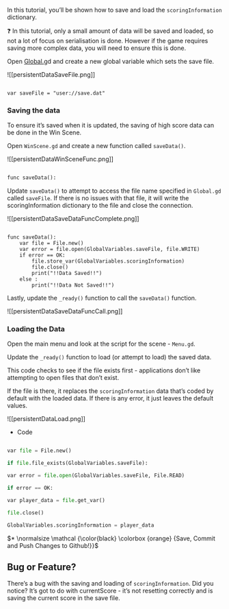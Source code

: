 In this tutorial, you’ll be shown how to save and load the `scoringInformation` dictionary.

  
<aside>

❓ In this tutorial, only a small amount of data will be saved and loaded, so not a lot of focus on serialisation is done. However if the game requires saving more complex data, you will need to ensure this is done.

  

</aside>

  

Open [Global.g](http://Global.gs)d and create a new global variable which sets the save file.

  ![[persistentDataSaveFile.png]]

```gdscript

var saveFile = "user://save.dat"

```

  

### Saving the data

  

To ensure it’s saved when it is updated, the saving of high score data can be done in the Win Scene.


Open `WinScene.gd` and create a new function called `saveData()`.

  
![[persistentDataWinSceneFunc.png]]


```python

func saveData():

```

  

Update `saveData()` to attempt to access the file name specified in `Global.gd` called `saveFile`. If there is no issues with that file, it will write the scoringInformation dictionary to the file and close the connection.

  
![[persistentDataSaveDataFuncComplete.png]]


```gdscript

func saveData():
	var file = File.new()
	var error = file.open(GlobalVariables.saveFile, file.WRITE)
	if error == OK:
		file.store_var(GlobalVariables.scoringInformation)
		file.close()
		print("!!Data Saved!!")
	else :
		print("!!Data Not Saved!!")
```

  

Lastly, update the `_ready()` function to call the `saveData()` function.

  ![[persistentDataSaveDataFuncCall.png]]


  

### Loading the Data

  

Open the main menu and look at the script for the scene - `Menu.gd`.

  

Update the `_ready()` function to load (or attempt to load) the saved data.

  

This code checks to see if the file exists first - applications don’t like attempting to open files that don’t exist.

  

If the file is there, it replaces the `scoringInformation` data that’s coded by default with the loaded data. If there is any error, it just leaves the default values.

  ![[persistentDataLoad.png]]



  

- Code

```python

var file = File.new()

if file.file_exists(GlobalVariables.saveFile):

var error = file.open(GlobalVariables.saveFile, File.READ)

if error == OK:

var player_data = file.get_var()

file.close()

GlobalVariables.scoringInformation = player_data

```

  

$* \normalsize \mathcal {\color{black} \colorbox {orange} {Save, Commit and Push Changes to Github!}}$

  

## Bug or Feature?

  

There’s a bug with the saving and loading of `scoringInformation`. Did you notice? It’s got to do with currentScore - it’s not resetting correctly and is saving the current score in the save file.
